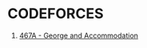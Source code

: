 # CODEFORCES
1. [467A -  George and Accommodation](https://codeforces.com/problemset/problem/467/A)
